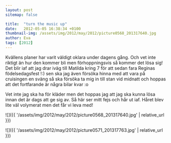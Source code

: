 ```yaml
---
layout: post
sitemap: false

title:  "turn the music up"
date:   2012-05-05 16:38:34 +0100
thumbnail-img: /assets/img/2012/may/2012/picture0568_201317640.jpg
author: Eva
tags: [2012]
---
```


Kvällens planer har varit väldigt oklara under dagens gång. Och vet inte riktigt än hur den kommer bli men förhoppningsvis så kommer det lösa sig! Det blir iaf att jag drar iväg till Matilda kring 7 för att sedan fara Reginas födelsedagsfest !:) sen ska jag även försöka hinna med att vara på cruisingen en sväng så ska försöka ta mig in till stan vid midnatt och hoppas att det fortfarande är några bilar kvar :o






Vet inte jag ska ha för kläder men det hoppas jag att jag ska kunna lösa innan det är dags att ge sig av. Så här ser mitt fejs och hår ut iaf. Håret blev lite väl volymerat men det får vi leva med!

![]({{ '/assets/img/2012/may/2012/picture0568_201317640.jpg'  | relative_url }})

![]({{ '/assets/img/2012/may/2012/picture0571_201317763.jpg'  | relative_url }})

